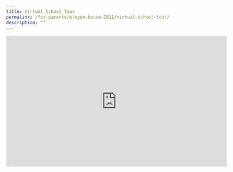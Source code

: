 ```yaml
---
title: Virtual School Tour
permalink: /for-parents/e-open-house-2021/virtual-school-tour/
description: ""
---
```

<iframe allowfullscreen="" allow="accelerometer; autoplay; clipboard-write; encrypted-media; gyroscope; picture-in-picture; web-share" frameborder="0" title="YouTube video player" src="https://www.youtube.com/embed/q93JfcHioyc" height="355" width="600"></iframe>